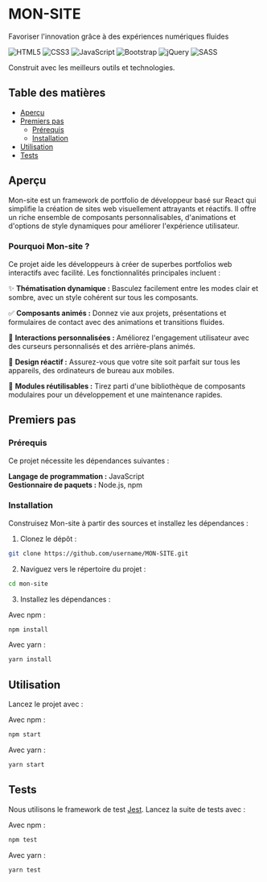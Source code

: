 # MON-SITE

Favoriser l'innovation grâce à des expériences numériques fluides

![HTML5](https://img.shields.io/badge/html5-%23E34F26.svg?style=for-the-badge&logo=html5&logoColor=white) ![CSS3](https://img.shields.io/badge/css3-%231572B6.svg?style=for-the-badge&logo=css3&logoColor=white) ![JavaScript](https://img.shields.io/badge/javascript-%23323330.svg?style=for-the-badge&logo=javascript&logoColor=%23F7DF1E) ![Bootstrap](https://img.shields.io/badge/bootstrap-%23563D7C.svg?style=for-the-badge&logo=bootstrap&logoColor=white) ![jQuery](https://img.shields.io/badge/jquery-%230769AD.svg?style=for-the-badge&logo=jquery&logoColor=white) ![SASS](https://img.shields.io/badge/SASS-hotpink.svg?style=for-the-badge&logo=SASS&logoColor=white)

Construit avec les meilleurs outils et technologies.

## Table des matières

- [Aperçu](#aperçu)
- [Premiers pas](#premiers-pas)
  - [Prérequis](#prérequis)
  - [Installation](#installation)
- [Utilisation](#utilisation)
- [Tests](#tests)

## Aperçu

Mon-site est un framework de portfolio de développeur basé sur React qui simplifie la création de sites web visuellement attrayants et réactifs. Il offre un riche ensemble de composants personnalisables, d'animations et d'options de style dynamiques pour améliorer l'expérience utilisateur.

### Pourquoi Mon-site ?

Ce projet aide les développeurs à créer de superbes portfolios web interactifs avec facilité. Les fonctionnalités principales incluent :

✨ **Thématisation dynamique :** Basculez facilement entre les modes clair et sombre, avec un style cohérent sur tous les composants.

✅ **Composants animés :** Donnez vie aux projets, présentations et formulaires de contact avec des animations et transitions fluides.

🎨 **Interactions personnalisées :** Améliorez l'engagement utilisateur avec des curseurs personnalisés et des arrière-plans animés.

📱 **Design réactif :** Assurez-vous que votre site soit parfait sur tous les appareils, des ordinateurs de bureau aux mobiles.

🧩 **Modules réutilisables :** Tirez parti d'une bibliothèque de composants modulaires pour un développement et une maintenance rapides.

## Premiers pas

### Prérequis

Ce projet nécessite les dépendances suivantes :

**Langage de programmation :** JavaScript  
**Gestionnaire de paquets :** Node.js, npm

### Installation

Construisez Mon-site à partir des sources et installez les dépendances :

1. Clonez le dépôt :
```bash
git clone https://github.com/username/MON-SITE.git
```

2. Naviguez vers le répertoire du projet :
```bash
cd mon-site
```

3. Installez les dépendances :

Avec npm :
```bash
npm install
```

Avec yarn :
```bash
yarn install
```

## Utilisation

Lancez le projet avec :

Avec npm :
```bash
npm start
```

Avec yarn :
```bash
yarn start
```

## Tests

Nous utilisons le framework de test [Jest](https://jestjs.io/). Lancez la suite de tests avec :

Avec npm :
```bash
npm test
```

Avec yarn :
```bash
yarn test
```


